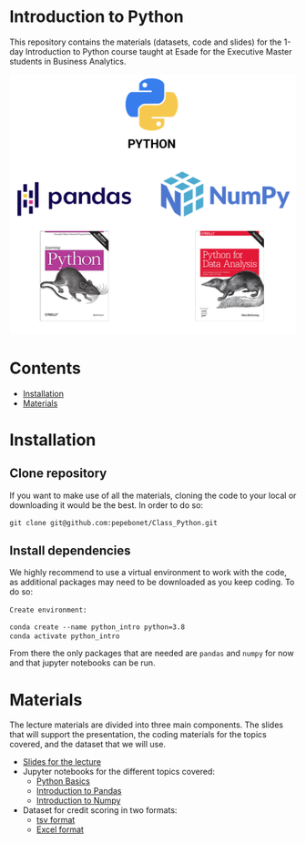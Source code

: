 # Introduction to Python 

This repository contains the materials (datasets, code and slides) for the 1-day Introduction to Python course taught at Esade for the Executive Master students in Business Analytics.

<img src="presentation/image_github.png" alt="alt text" width=1000 height="whatever">

# Contents
- [Installation](#Installation)
- [Materials](#Materials)        

# Installation
## Clone repository
If you want to make use of all the materials, cloning the code to your local or downloading it would be the best. In order to do so:

    git clone git@github.com:pepebonet/Class_Python.git

## Install dependencies
We highly recommend to use a virtual environment to work with the code, as additional packages may need to be downloaded as you keep coding. To do so: 

`Create environment:`

    conda create --name python_intro python=3.8
    conda activate python_intro

From there the only packages that are needed are `pandas` and `numpy` for now and that jupyter notebooks can be run. 

# Materials

The lecture materials are divided into three main components. The slides that will support the presentation, the coding materials for the topics covered, and the dataset that we will use. 

- [Slides for the lecture](presentation/Class_python_EMIBA.pdf)
- Jupyter notebooks for the different topics covered:
    - [Python Basics](scripts/Python_Basics.ipynb)
    - [Introduction to Pandas](scripts/Introduction_to_Pandas.ipynb)
    - [Introduction to Numpy](scripts/Introduction_to_Numpy.ipynb)
- Dataset for credit scoring in two formats: 
    - [tsv format](datasets/Dataset_credit_scoring.tsv)
    - [Excel format](datasets/Dataset_credit_scoring.xlsx)


